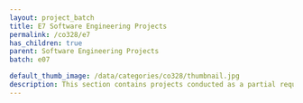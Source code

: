 ```yaml
---
layout: project_batch
title: E7 Software Engineering Projects
permalink: /co328/e7
has_children: true
parent: Software Engineering Projects
batch: e07

default_thumb_image: /data/categories/co328/thumbnail.jpg
description: This section contains projects conducted as a partial requirement to complete the course CO328 - Software Engineering. Usually, these projects are conducted by groups of 3 students. The course focus on using software architectures and software project management experience.
---
```

